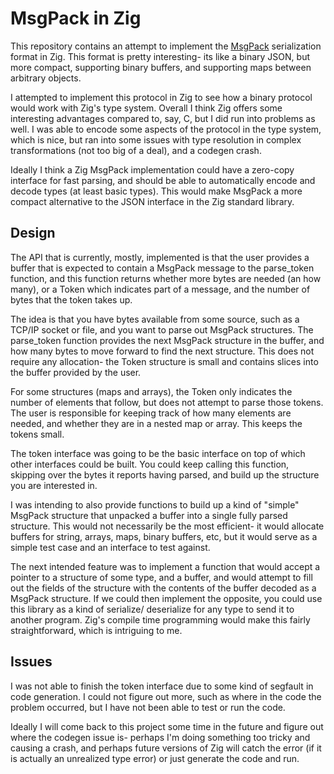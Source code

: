 # MsgPack in Zig
This repository contains an attempt to implement the [MsgPack](https://github.com/msgpack/msgpack) serialization 
format in Zig. This format is pretty interesting- its like a binary JSON, but more compact, supporting binary
buffers, and supporting maps between arbitrary objects.

I attempted to implement this protocol in Zig to see how a binary protocol would work with Zig's type system.
Overall I think Zig offers some interesting advantages compared to, say, C, but I did run into problems as well.
I was able to encode some aspects of the protocol in the type system, which is nice, but ran into some issues
with type resolution in complex transformations (not too big of a deal), and a codegen crash.


Ideally I think a Zig MsgPack implementation could have a zero-copy interface for fast parsing, and should be
able to automatically encode and decode types (at least basic types). This would make MsgPack a more compact
alternative to the JSON interface in the Zig standard library.


## Design
The API that is currently, mostly, implemented is that the user provides a buffer that is expected to contain a MsgPack
message to the parse\_token function, and this function returns whether more bytes are needed (an how many), or a Token
which indicates part of a message, and the number of bytes that the token takes up.


The idea is that you have bytes available from some source, such as a TCP/IP socket or file, and you want to parse out
MsgPack structures. The parse\_token function provides the next MsgPack structure in the buffer, and how many bytes to
move forward to find the next structure. This does not require any allocation- the Token structure is small and contains
slices into the buffer provided by the user.


For some structures (maps and arrays), the Token only indicates the number of elements that follow, but does not attempt
to parse those tokens. The user is responsible for keeping track of how many elements are needed, and whether they
are in a nested map or array. This keeps the tokens small.


The token interface was going to be the basic interface on top of which other interfaces could be built. You could
keep calling this function, skipping over the bytes it reports having parsed, and build up the structure you are interested
in.


I was intending to also provide functions to build up a kind of "simple" MsgPack structure that unpacked a buffer
into a single fully parsed structure. This would not necessarily be the most efficient- it would allocate buffers for string, arrays,
maps, binary buffers, etc, but it would serve as a simple test case and an interface to test against.


The next intended feature was to implement a function that would accept a pointer to a structure of some type,
and a buffer, and would attempt to fill out the fields of the structure with the contents of the buffer decoded
as a MsgPack structure. If we could then implement the opposite, you could use this library as a kind of serialize/
deserialize for any type to send it to another program. Zig's compile time programming would make this fairly
straightforward, which is intriguing to me.


## Issues
I was not able to finish the token interface due to some kind of segfault in code generation. I could not figure out more,
such as where in the code the problem occurred, but I have not been able to test or run the code.


Ideally I will come back to this project some time in the future and figure out where the codegen issue is- perhaps 
I'm doing something too tricky and causing a crash, and perhaps future versions of Zig will catch the error (if
it is actually an unrealized type error) or just generate the code and run.
